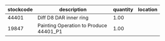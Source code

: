 |stockcode|description|quantity|location|
|---------|-----------|--------|--------|
|44401|Diff D8 DAR inner ring|1.00||
|19847|Painting Operation to Produce 44401_P1|1.00||
